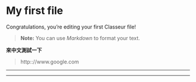 <!DOCTYPE html>
<html>
<head>
<meta charset="utf-8">
<meta name="viewport" content="width=device-width, initial-scale=1.0">
<title>My first file</title>
<link rel="stylesheet" href="http://app.classeur.io/base-min.css" />
<script type="text/javascript" src="https://cdn.mathjax.org/mathjax/latest/MathJax.js?config=TeX-AMS_HTML"></script>
</head>
<body><div class="export-container"><h1 id="my-first-file">My first file</h1>
<p>Congratulations, you’re editing your first Classeur file!</p>
<blockquote>
<p><strong>Note:</strong> You can use <em>Markdown</em> to format your text.</p>
</blockquote>
<p><strong>來中文測試一下</strong></p>
<blockquote>
<p>http:://www.google.com</p>
</blockquote>
<hr>
<hr></div></body>
</html>
